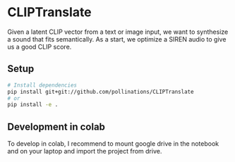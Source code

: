 # CLIPTranslate

Given a latent CLIP vector from a text or image input, we want to synthesize a sound that fits semantically. As a start, we optimize a SIREN audio to give us a good CLIP score.


## Setup
```sh
# Install dependencies
pip install git+git://github.com/pollinations/CLIPTranslate
# or
pip install -e .
```


## Development in colab
To develop in colab, I recommend to mount google drive in the notebook and on your laptop and import the project from drive.

